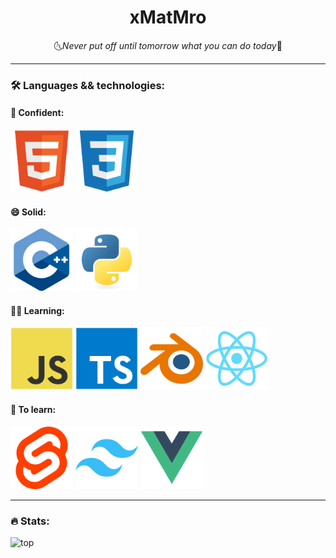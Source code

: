 

<div id="header" align="center">
  
  <p><h1>xMatMro</h1></p>
  
 

  
</div>

<div align="center">🌜<i>Never put off until tomorrow what you can do today</i>🌛</div>

---

### 🛠️ Languages && technologies:

#### 💪 Confident:

<div>
  <img src="https://github.com/devicons/devicon/blob/master/icons/html5/html5-original.svg" alt="HTML" width="100">
  <img src="https://github.com/devicons/devicon/blob/master/icons/css3/css3-original.svg" alt="CSS" width="100">
</div>

#### 😄 Solid:

<div>
  <img src="https://github.com/devicons/devicon/blob/master/icons/cplusplus/cplusplus-original.svg" alt="C++" width="100">
  <img src="https://github.com/devicons/devicon/blob/master/icons/python/python-original.svg" alt="Python" width="100">
</div>

#### 👨‍🎓 Learning:

<div>
  <img src="https://github.com/devicons/devicon/blob/master/icons/javascript/javascript-original.svg" alt="JavaScript" width="100">
  <img src="https://github.com/devicons/devicon/blob/master/icons/typescript/typescript-original.svg" alt="TypeScript" width="100">
  <img src="https://github.com/devicons/devicon/blob/master/icons/blender/blender-original.svg" alt="Blender" width="100">
  <img src="https://github.com/devicons/devicon/blob/master/icons/react/react-original.svg" alt="React" width="100">
  
  
</div>

#### 🧠 To learn:

<div>
  <img src="https://github.com/devicons/devicon/blob/master/icons/svelte/svelte-original.svg" alt="Svelte" width="100">
  <img src="https://github.com/devicons/devicon/blob/master/icons/tailwindcss/tailwindcss-original.svg" alt="Tailwind" width="100">
  <img src="https://github.com/devicons/devicon/blob/master/icons/vuejs/vuejs-original.svg" alt="Vuejs" width="100">
</div>

---

### 🔥 Stats:

<img src="https://github-readme-stats.vercel.app/api/top-langs/?username=xMatMro&theme=dark&show_icons=true&hide_border=true&layout=compact" alt="top" height="175" align="left">
